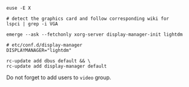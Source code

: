 ```
euse -E X
```

```
# detect the graphics card and follow corresponding wiki for 
lspci | grep -i VGA
```

```
emerge --ask --fetchonly xorg-server display-manager-init lightdm
```

```
# etc/conf.d/display-manager
DISPLAYMANAGER="lightdm"
```

```
rc-update add dbus default && \
rc-update add display-manager default
```

Do not forget to add users to `video` group.

